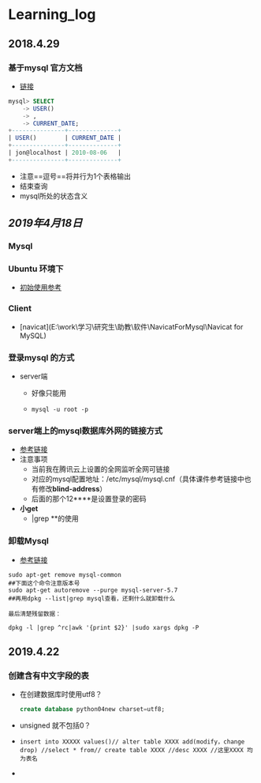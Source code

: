 # Learning_log

##  2018.4.29

### 基于mysql 官方文档

- [链接](<http://www.searchdoc.cn/rdbms/mysql/dev.mysql.com/doc/refman/5.7/en/entering-queries.com.coder114.cn.html>)

```sql
mysql> SELECT
    -> USER()
    -> ,
    -> CURRENT_DATE;
+---------------+--------------+
| USER()        | CURRENT_DATE |
+---------------+--------------+
| jon@localhost | 2010-08-06   |
+---------------+--------------+
```

- 注意==逗号==将并行为1个表格输出
- 结束查询
- mysql所处的状态含义

## *2019年4月18日*

### Mysql

### Ubuntu 环境下

- [初始使用参考](<https://www.jianshu.com/p/694d7d0a170b>)

### Client 

- [navicat](E:\work\学习\研究生\助教\软件\NavicatForMysql\Navicat for MySQL)

### 登录mysql 的方式

- server端

  - 好像只能用

  - ```
    mysql -u root -p
    ```

### server端上的mysql数据库外网的链接方式

- [参考链接](<https://blog.csdn.net/w20228396/article/details/70143500>)
- 注意事项
  - 当前我在腾讯云上设置的全网监听全网可链接
  - 对应的mysql配置地址：/etc/mysql/mysql.cnf（具体课件参考链接中也有修改**blind-address**）
  - 后面的那个12****是设置登录的密码
- **小get**
  - |grep **的使用

### 卸载Mysql

- [参考链接](<https://blog.csdn.net/w3045872817/article/details/77334886>)

```
sudo apt-get remove mysql-common
##下面这个命令注意版本号
sudo apt-get autoremove --purge mysql-server-5.7
##再用dpkg --list|grep mysql查看，还剩什么就卸载什么

最后清楚残留数据：

dpkg -l |grep ^rc|awk '{print $2}' |sudo xargs dpkg -P
```



## 2019.4.22

### 创建含有中文字段的表

- 在创建数据库时使用utf8？

  ```sql
  create database python04new charset=utf8;
  ```

- unsigned 就不包括0？

- ```
  insert into XXXXX values()// alter table XXXX add(modify，change drop) //select * from// create table XXXX //desc XXXX //这里XXXX 均为表名
  ```

- 